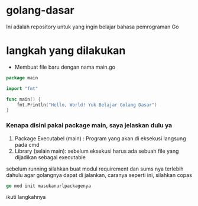 # golang-dasar

Ini adalah repository untuk yang ingin belajar bahasa pemrograman Go

# langkah yang dilakukan

- Membuat file baru dengan nama main.go

```go
package main

import "fmt"

func main() {
	fmt.Println("Hello, World! Yuk Belajar Golang Dasar")
}
```

### Kenapa disini pakai package main, saya jelaskan dulu ya

1. Package Executabel (main) : Program yang akan di eksekusi langsung pada cmd
2. Library (selain main): sebelum eksekusi harus ada sebuah file yang dijadikan sebagai executable

sebelum running silahkan buat modul requirement dan sums nya terlebih dahulu agar golangnya dapat di jalankan, caranya seperti ini, silahkan copas

```go
go mod init masukanurlpackagenya
```

ikuti langkahnya
